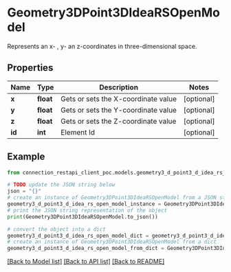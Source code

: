 # Geometry3DPoint3DIdeaRSOpenModel

Represents an x- , y- an z-coordinates in three-dimensional space.

## Properties

Name | Type | Description | Notes
------------ | ------------- | ------------- | -------------
**x** | **float** | Gets or sets the X-coordinate value | [optional] 
**y** | **float** | Gets or sets the Y-coordinate value | [optional] 
**z** | **float** | Gets or sets the Z-coordinate value | [optional] 
**id** | **int** | Element Id | [optional] 

## Example

```python
from connection_restapi_client_poc.models.geometry3_d_point3_d_idea_rs_open_model import Geometry3DPoint3DIdeaRSOpenModel

# TODO update the JSON string below
json = "{}"
# create an instance of Geometry3DPoint3DIdeaRSOpenModel from a JSON string
geometry3_d_point3_d_idea_rs_open_model_instance = Geometry3DPoint3DIdeaRSOpenModel.from_json(json)
# print the JSON string representation of the object
print(Geometry3DPoint3DIdeaRSOpenModel.to_json())

# convert the object into a dict
geometry3_d_point3_d_idea_rs_open_model_dict = geometry3_d_point3_d_idea_rs_open_model_instance.to_dict()
# create an instance of Geometry3DPoint3DIdeaRSOpenModel from a dict
geometry3_d_point3_d_idea_rs_open_model_from_dict = Geometry3DPoint3DIdeaRSOpenModel.from_dict(geometry3_d_point3_d_idea_rs_open_model_dict)
```
[[Back to Model list]](../README.md#documentation-for-models) [[Back to API list]](../README.md#documentation-for-api-endpoints) [[Back to README]](../README.md)


